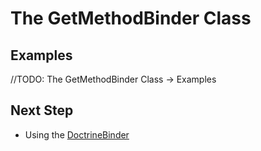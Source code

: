 The GetMethodBinder Class
=========================

## Examples

//TODO: The GetMethodBinder Class -> Examples

## Next Step

- Using the [DoctrineBinder](DataTransformationBundle/tree/master/Resources/doc/doctrine_binder.md)